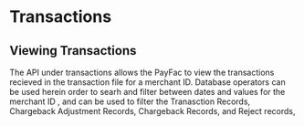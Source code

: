 # Transactions

## Viewing Transactions
The API under transactions allows the PayFac to view the transactions recieved in the transaction file for a merchant ID. Database operators can be used herein order to searh and filter between dates and values for the merchant ID , and can be used to filter the Tranasction Records, Chargeback Adjustment Records, Chargeback Records, and Reject records,
